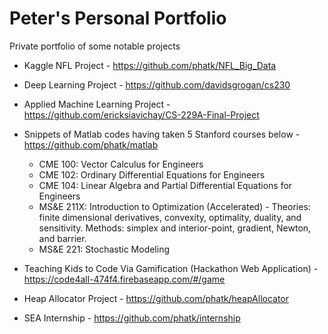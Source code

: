 # Peter's Personal Portfolio
Private portfolio of some notable projects 

* Kaggle NFL Project - https://github.com/phatk/NFL_Big_Data

* Deep Learning Project - https://github.com/davidsgrogan/cs230

* Applied Machine Learning Project - https://github.com/ericksiavichay/CS-229A-Final-Project

* Snippets of Matlab codes having taken 5 Stanford courses below - https://github.com/phatk/matlab
    * CME 100: Vector Calculus for Engineers
    * CME 102: Ordinary Differential Equations for Engineers
    * CME 104: Linear Algebra and Partial Differential Equations for Engineers
    * MS&E 211X: Introduction to Optimization (Accelerated) - Theories: finite dimensional derivatives, convexity, optimality, duality, and sensitivity. Methods: simplex and interior-point, gradient, Newton, and barrier.
    * MS&E 221: Stochastic Modeling

* Teaching Kids to Code Via Gamification (Hackathon Web Application) - https://code4all-474f4.firebaseapp.com/#/game

* Heap Allocator Project - https://github.com/phatk/heapAllocator

* SEA Internship - https://github.com/phatk/internship
